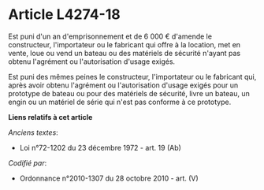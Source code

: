 # Article L4274-18

Est puni d'un an d'emprisonnement et de 6 000 € d'amende le constructeur, l'importateur ou le fabricant qui offre à la
location, met en vente, loue ou vend un bateau ou des matériels de sécurité n'ayant pas obtenu l'agrément ou l'autorisation
d'usage exigés.

Est puni des mêmes peines le constructeur, l'importateur ou le fabricant qui, après avoir obtenu l'agrément ou l'autorisation
d'usage exigés pour un prototype de bateau ou pour des matériels de sécurité, livre un bateau, un engin ou un matériel de
série qui n'est pas conforme à ce prototype.

**Liens relatifs à cet article**

_Anciens textes_:

  - Loi n°72-1202 du 23 décembre 1972 - art. 19 (Ab)

_Codifié par_:

  - Ordonnance n°2010-1307 du 28 octobre 2010 - art. (V)
